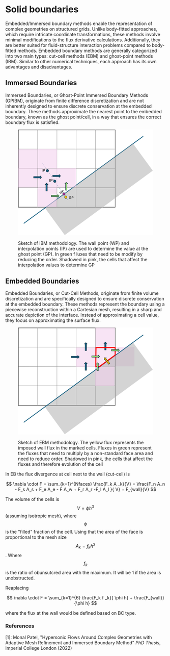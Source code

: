 # Solid boundaries

Embedded/Immersed boundary methods enable the representation of complex geometries on structured grids. Unlike body-fitted approaches, which require intricate coordinate transformations, these methods involve minimal modifications to the flux derivative calculations. Additionally, they are better suited for fluid-structure interaction problems compared to body-fitted methods. Embedded boundary methods are generally categorized into two main types: cut-cell methods (EBM) and ghost-point methods (IBM). Similar to other numerical techniques, each approach has its own advantages and disadvantages.

## Immersed Boundaries

Immersed Boundaries, or Ghost-Point Immersed Boundary Methods (GPIBM), originate from finite difference discretization and are not inherently designed to ensure discrete conservation at the embedded boundary. These methods approximate the nearest point to the embedded boundary, known as the ghost point/cell, in a way that ensures the correct boundary flux is satisfied.

<figure><img src="../.gitbook/assets/ibm.png" alt=""><figcaption><p>Sketch of IBM methodology. The wall point (WP)  and interpolation points (IP) are used to determine the value at the ghost point (GP). In green f luxes that need to be modify by reducing the order. Shadowed in pink, the  cells that affect the interpolation values to determine GP</p></figcaption></figure>

## Embedded Boundaries

Embedded Boundaries, or Cut-Cell Methods, originate from finite volume discretization and are specifically designed to ensure discrete conservation at the embedded boundary. These methods represent the boundary using a piecewise reconstruction within a Cartesian mesh, resulting in a sharp and accurate depiction of the interface. Instead of approximating a cell value, they focus on approximating the surface flux.



<figure><img src="../.gitbook/assets/ebm.png" alt=""><figcaption><p>Sketch of EBM methodology. The yellow flux represents the imposed wall flux in the marked cells. Fluxes in green represent the fluxes that need to multiply by a non-standard face area and need to reduce order. Shadowed in pink, the  cells that affect the fluxes and therefore evolution of the cell</p></figcaption></figure>

In EB the flux divergence at cell next to the wall (cut-cell) is

$$
\nabla \cdot F = \sum_{k=1}^{Nfaces} \frac{F_k A _k}{V} = 
\frac{F_n A_n - F_s A_s +  F_e A_e - F A_w + F_r A_r -F_l A_l }{ V} + F_{wall}{V}
$$

The volume of the cells is $$V= \phi h^3$$ (assuming isotropic mesh), where $$\phi$$ is the "filled" fraction of the cell. Using that the area of the face is proportional to the mesh size\
$$A_k = f_k h^2$$. Where $$f_k$$ is the ratio of obunsutcred area with the maximum. It will be 1 if the area is unobstructed.

Reaplacing

$$
\nabla \cdot F = \sum_{k=1}^{6} \frac{F_k f _k}{ \phi h} + \frac{F_{wall}}{\phi h}
$$

where the flux at the wall would be defined based on BC type.

### References

\[1]: Monal Patel, "Hypersonic Flows Around Complex Geometries with Adaptive Mesh Refinement and Immersed Boundary Method" _PhD Thesis_, Imperial College London (2022)
